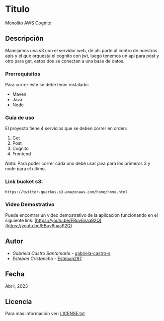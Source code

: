 # Titulo

Monolito AWS Cognito

## Descripción
Manejamos una s3 con el servidor web, de ahi parte al centro de nuestros apis y el que orquesta el cognito con jwt, luego tenemos un api para post y otro para get, estos dos se conectan a una base de datos.

### Prerrequisitos

Para correr este se debe tener instalado:

- Maven
- Java
- Node

### Guía de uso

El proyecto tiene 4 servicios que se deben correr en orden:

1. Get
2. Post
3. Cognito
4. Frontend

*Nota*: Para poder correr cada uno debe usar java para los primeros 3 y node para el ultimo.

### Link bucket s3:
```
https://twitter-quarkus.s3.amazonaws.com/home/home.html
```
### Video Demostrativo

Puede encontrar un video demostrativo de la aplicación funcionando en el siguiente link: [https://youtu.be/EBuv6naa92Q](https://youtu.be/EBuv6naa92Q)

## Autor

- *Gabriela Castro Santamaria* - [gabriela-castro-s](https://github.com/gabriela-castro-sl)
- *Esteban Cristancho* - [Esteban297](https://github.com/Esteban297)

## Fecha

Abril, 2023

## Licencia

Para más información ver: [LICENSE.txt](License.txt)

